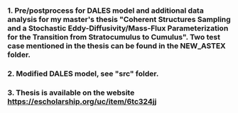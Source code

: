 ### 1. Pre/postprocess for DALES model and additional data analysis for my master's thesis "Coherent Structures Sampling and a Stochastic Eddy-Diffusivity/Mass-Flux Parameterization for the Transition from Stratocumulus to Cumulus". Two test case mentioned in the thesis can be found in the NEW_ASTEX folder.
### 2. Modified DALES model, see "src" folder.
### 3. Thesis is available on the website https://escholarship.org/uc/item/6tc324jj
